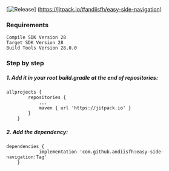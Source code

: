 [![Release](https://jitpack.io/v/andiisfh/easy-side-navigation.svg)]
(https://jitpack.io/#andiisfh/easy-side-navigation)

### Requirements
```
Compile SDK Version 28
Target SDK Version 28
Build Tools Version 28.0.0
```
### Step by step
##### 1. Add it in your root build.gradle at the end of repositories:
```
allprojects {
		repositories {
			...
			maven { url 'https://jitpack.io' }
		}
	}
```

##### 2. Add the dependency:
```
dependencies {
	        implementation 'com.github.andiisfh:easy-side-navigation:Tag'
	}
```
